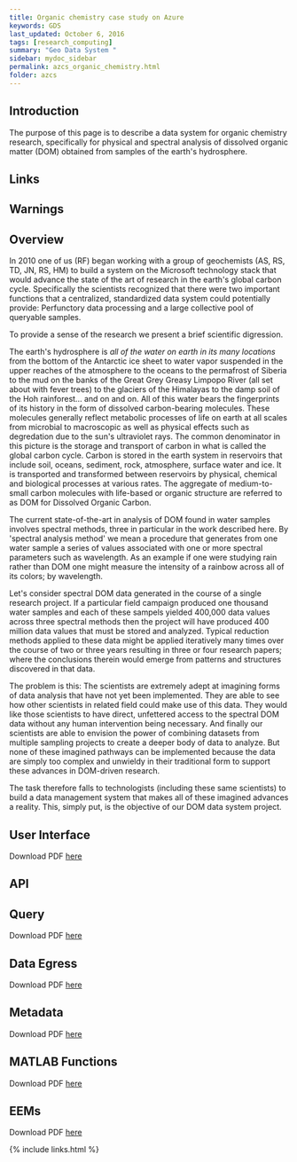 ```yaml
---
title: Organic chemistry case study on Azure
keywords: GDS
last_updated: October 6, 2016
tags: [research_computing]
summary: "Geo Data System "
sidebar: mydoc_sidebar
permalink: azcs_organic_chemistry.html
folder: azcs
---
```


## Introduction

The purpose of this page is to describe a data system for organic chemistry research, specifically 
for physical and spectral analysis of dissolved organic matter (DOM) obtained from samples of the 
earth's hydrosphere.  

## Links

## Warnings

## Overview

In 2010 one of us (RF) began working with a group of geochemists (AS, RS, TD, JN, RS, HM) to build a system
on the Microsoft technology stack that would advance the state of the art of research in the earth's global carbon 
cycle.  Specifically the scientists recognized that there were two important functions that a centralized, 
standardized data system could potentially provide: Perfunctory data processing and a large collective pool 
of queryable samples.  

To provide a sense of the research we present a brief scientific digression. 

The earth's hydrosphere is *all of the water on earth in its many locations* from the bottom of the Antarctic ice 
sheet to water vapor suspended in the upper reaches of the atmosphere to the oceans to the permafrost of Siberia 
to the mud on the banks of the Great Grey Greasy Limpopo River (all set about with fever trees) to the glaciers of 
the Himalayas to the damp soil of the Hoh rainforest... and on and on. All of this water bears the fingerprints of 
its history in the form of dissolved carbon-bearing molecules. These molecules generally reflect metabolic processes 
of life on earth at all scales from microbial to macroscopic as well as physical effects such as degredation due 
to the sun's ultraviolet rays. The common denominator in this picture is the storage and transport of carbon in 
what is called the global carbon cycle.  Carbon is stored in the earth system in reservoirs that include soil, 
oceans, sediment, rock, atmosphere, surface water and ice. It is transported and transformed between reservoirs by 
physical, chemical and biological processes at various rates. The aggregate of medium-to-small carbon molecules 
with life-based or organic structure are referred to as DOM for Dissolved Organic Carbon. 

The current state-of-the-art in analysis of DOM found in water samples involves spectral methods, three in particular
in the work described here. By 'spectral analysis method' we mean a procedure that generates from one water sample a
series of values associated with one or more spectral parameters such as wavelength. As an example if one were 
studying rain rather than DOM one might measure the intensity of a rainbow across all of its colors; by wavelength.

Let's consider spectral DOM data generated in the course of a single research project.  If a particular field campaign 
produced one thousand water samples and each of these sampels yielded 400,000 data values across three spectral methods 
then the project will have produced 400 million data values that must be stored and analyzed. Typical reduction methods 
applied to these data might be applied iteratively many times over the course of two or three years resulting in 
three or four research papers; where the conclusions therein would emerge from patterns and structures discovered in 
that data.

The problem is this: The scientists are extremely adept at imagining forms of data analysis that have not yet been 
implemented. They are able to see how other scientists in related field could make use of this data. They would
like those scientists to have direct, unfettered access to the spectral DOM data without any human intervention
being necessary.  And finally our scientists are able to envision the power of combining datasets from multiple 
sampling projects to create a deeper body of data to analyze. But none of these imagined pathways can be implemented 
because the data are simply too complex and unwieldy in their traditional form to support these advances in DOM-driven
research. 

The task therefore falls to technologists (including these same scientists) to build a data management system that 
makes all of these imagined advances a reality. This, simply put, is the objective of our DOM data system project. 

## User Interface

Download PDF [here](/documentation/pdf/Doc07_BDSUserInterfaceBasics.pdf) 

## API

## Query

Download PDF [here](/documentation/pdf/Doc08_BDSQueryBasics.pdf)

## Data Egress

Download PDF [here](/documentation/pdf/Doc12_BDSDataEgress.pdf)

## Metadata

Download PDF [here](/documentation/pdf/Doc09_BDSMetadataBasics.pdf)

## MATLAB Functions

Download PDF [here](/documentation/pdf/Doc10_BDSMATLABFunctionsInMETemplates.pdf)

## EEMs

Download PDF [here](/documentation/pdf/Doc11_BDSEEMPARAFAC.pdf)

{% include links.html %}
